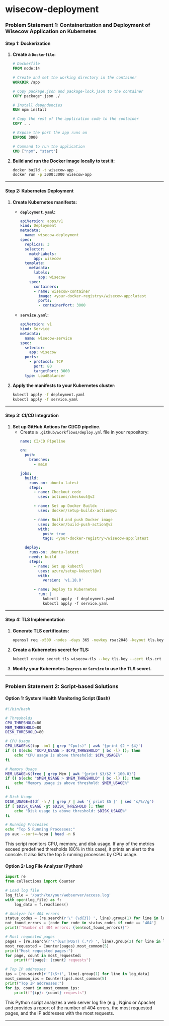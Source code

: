 # wisecow-deployment

### Problem Statement 1: Containerization and Deployment of Wisecow Application on Kubernetes

#### **Step 1: Dockerization**
1. **Create a `Dockerfile`:**
   ```Dockerfile
   # Dockerfile
   FROM node:14
   
   # Create and set the working directory in the container
   WORKDIR /app

   # Copy package.json and package-lock.json to the container
   COPY package*.json ./

   # Install dependencies
   RUN npm install

   # Copy the rest of the application code to the container
   COPY . .

   # Expose the port the app runs on
   EXPOSE 3000

   # Command to run the application
   CMD ["npm", "start"]
   ```

2. **Build and run the Docker image locally to test it:**
   ```bash
   docker build -t wisecow-app .
   docker run -p 3000:3000 wisecow-app
   ```

---

#### **Step 2: Kubernetes Deployment**

1. **Create Kubernetes manifests:**

   - **`deployment.yaml`:**
     ```yaml
     apiVersion: apps/v1
     kind: Deployment
     metadata:
       name: wisecow-deployment
     spec:
       replicas: 3
       selector:
         matchLabels:
           app: wisecow
       template:
         metadata:
           labels:
             app: wisecow
         spec:
           containers:
           - name: wisecow-container
             image: <your-docker-registry>/wisecow-app:latest
             ports:
             - containerPort: 3000
     ```

   - **`service.yaml`:**
     ```yaml
     apiVersion: v1
     kind: Service
     metadata:
       name: wisecow-service
     spec:
       selector:
         app: wisecow
       ports:
         - protocol: TCP
           port: 80
           targetPort: 3000
       type: LoadBalancer
     ```

2. **Apply the manifests to your Kubernetes cluster:**
   ```bash
   kubectl apply -f deployment.yaml
   kubectl apply -f service.yaml
   ```

---

#### **Step 3: CI/CD Integration**

1. **Set up GitHub Actions for CI/CD pipeline.**
   - Create a `.github/workflows/deploy.yml` file in your repository:
     ```yaml
     name: CI/CD Pipeline

     on:
       push:
         branches:
           - main

     jobs:
       build:
         runs-on: ubuntu-latest
         steps:
           - name: Checkout code
             uses: actions/checkout@v2

           - name: Set up Docker Buildx
             uses: docker/setup-buildx-action@v1

           - name: Build and push Docker image
             uses: docker/build-push-action@v2
             with:
               push: true
               tags: <your-docker-registry>/wisecow-app:latest

       deploy:
         runs-on: ubuntu-latest
         needs: build
         steps:
           - name: Set up kubectl
             uses: azure/setup-kubectl@v1
             with:
               version: 'v1.18.0'

           - name: Deploy to Kubernetes
             run: |
               kubectl apply -f deployment.yaml
               kubectl apply -f service.yaml
     ```

---

#### **Step 4: TLS Implementation**

1. **Generate TLS certificates:**
   ```bash
   openssl req -x509 -nodes -days 365 -newkey rsa:2048 -keyout tls.key -out tls.crt
   ```

2. **Create a Kubernetes secret for TLS:**
   ```bash
   kubectl create secret tls wisecow-tls --key tls.key --cert tls.crt
   ```

3. **Modify your Kubernetes `Ingress` or `Service` to use the TLS secret.**

---

### Problem Statement 2: Script-based Solutions

#### **Option 1: System Health Monitoring Script (Bash)**

```bash
#!/bin/bash

# Thresholds
CPU_THRESHOLD=80
MEM_THRESHOLD=80
DISK_THRESHOLD=80

# CPU Usage
CPU_USAGE=$(top -bn1 | grep "Cpu(s)" | awk '{print $2 + $4}')
if (( $(echo "$CPU_USAGE > $CPU_THRESHOLD" | bc -l) )); then
    echo "CPU usage is above threshold: $CPU_USAGE%"
fi

# Memory Usage
MEM_USAGE=$(free | grep Mem | awk '{print $3/$2 * 100.0}')
if (( $(echo "$MEM_USAGE > $MEM_THRESHOLD" | bc -l) )); then
    echo "Memory usage is above threshold: $MEM_USAGE%"
fi

# Disk Usage
DISK_USAGE=$(df -h / | grep / | awk '{ print $5 }' | sed 's/%//g')
if [ $DISK_USAGE -gt $DISK_THRESHOLD ]; then
    echo "Disk usage is above threshold: $DISK_USAGE%"
fi

# Running Processes
echo "Top 5 Running Processes:"
ps aux --sort=-%cpu | head -n 6
```

This script monitors CPU, memory, and disk usage. If any of the metrics exceed predefined thresholds (80% in this case), it prints an alert to the console. It also lists the top 5 running processes by CPU usage.

#### **Option 2: Log File Analyzer (Python)**

```python
import re
from collections import Counter

# Load log file
log_file = '/path/to/your/webserver/access.log'
with open(log_file) as f:
    log_data = f.readlines()

# Analyze for 404 errors
status_codes = [re.search(r'\" (\d{3}) ', line).group(1) for line in log_data if re.search(r'\" (\d{3}) ', line)]
not_found_errors = [code for code in status_codes if code == '404']
print(f"Number of 404 errors: {len(not_found_errors)}")

# Most requested pages
pages = [re.search(r'\"(GET|POST) (.*?) ', line).group(2) for line in log_data if re.search(r'\"(GET|POST) (.*?) ', line)]
most_requested = Counter(pages).most_common(5)
print("Most requested pages:")
for page, count in most_requested:
    print(f"{page}: {count} requests")

# Top IP addresses
ips = [re.search(r'^(\S+)', line).group(1) for line in log_data]
most_common_ips = Counter(ips).most_common(5)
print("Top IP addresses:")
for ip, count in most_common_ips:
    print(f"{ip}: {count} requests")
```

This Python script analyzes a web server log file (e.g., Nginx or Apache) and provides a report of the number of 404 errors, the most requested pages, and the IP addresses with the most requests.

---
